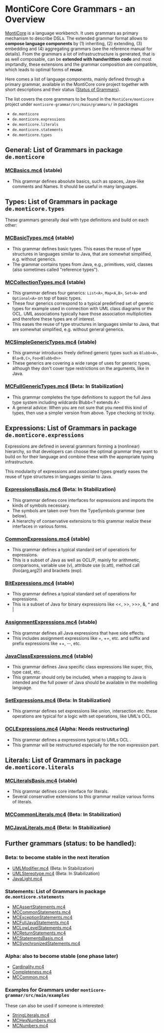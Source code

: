 <!-- (c) https://github.com/MontiCore/monticore -->

# MontiCore Core Grammars - an Overview

[MontiCore](http://www.monticore.de) is a language workbench. It uses 
grammars as primary mechanism to describe DSLs. The extended 
grammar format allows to **compose language components** by
(1) inheriting, (2) extending, (3) embedding 
and (4) aggregating grammars (see the reference manual for details).
From the grammars a lot of infrastructructure is generated, that is as well
composable, can be **extended with handwrittten code** and most imprtandly, these
extensions and the grammar composition are compatible, which
leads to optimal forms of **reuse**.

Here comes a list of language components, mainly defined through a 
primary grammar, available in the MontiCore core project 
together with short descriptions and their status ([Status of Grammars](00.org/Explanations/StatusOfGrammars.md)).

The list covers the core grammars to be found in the `MontiCore/monticore` 
project under `monticore-grammar/src/main/grammars/` in packages 

* `de.monticore`
* `de.monticore.expressions`
* `de.monticore.literals`
* `de.monticore.statements`
* `de.monticore.types`


## General: List of Grammars in package `de.monticore`

### [MCBasics.mc4](MCBasics.mc4)  (stable)
* This grammar defines absolute basics, such as spaces, 
Java-like comments and Names. 
It should be useful in many languages.
  

## Types: List of Grammars in package `de.monticore.types`

These grammars generally deal with type definitions and build on each 
other:

### [MCBasicTypes.mc4](types/MCBasicTypes.mc4) (stable)
* This grammar defines basic types. This eases the reuse of type 
structures in languages similar to Java, that are somewhat 
simplified, e.g. without generics.
* The grammar contains types from Java, e.g., primitives, void, 
classes (also sometimes called "reference types").
 
### [MCCollectionTypes.mc4](types/MCCollectionTypes.mc4) (stable)
* This grammar defines four generics: `List<A>`, `Map<A,B>`, `Set<A>` and 
`Optional<A>` on top of basic types.
* These four generics correspond to a typical predefined set of generic 
types for example used in connection with UML class diagrams or the
OCL. UML associations typically have those association multiplicities and 
therefore these types are of interest.
* This eases the reuse of type structures in languages similar to Java,
that are somewhat simplified, e.g. without general generics.


### [MCSimpleGenericTypes.mc4](types/MCSimpleGenericTypes.mc4) (stable)
* This grammar introduces freely defined generic types
such as `Blubb<A>`, `Bla<B,C>`, `Foo<Blubb<D>>`
* These generics are covering a wide range of uses for generic types,
although they don't cover type restrictions on the arguments, like in 
Java. 


### [MCFullGenericTypes.mc4](types/MCFullGenericTypes.mc4) (Beta: In Stabilization)
* This grammar completes the type definitions to 
support the full Java type system including wildcards Blubb<? extends A>
* A general advice: When you are not sure that you need this kind of
types, then use a simpler version from above. Type checking ist tricky.



## Expressions: List of Grammars in package `de.monticore.expressions`

Expressions are defined in several grammars forming a (nonlinear) hierarchy,
so that developers can choose the optimal grammar they want to build on 
for their language and combine these with the appropriate typing 
infrastructure.

This modularity of expressions and associated types greatly eases 
the reuse of type structures in languages similar to Java.


### [ExpressionsBasis.mc4](expressions/ExpressionsBasis.mc4) (Beta: In Stabilization)
* This grammar defines core interfaces for expressions and imports the 
kinds of symbols necessary.
* The symbols are taken over from the TypeSymbols grammar (see below).
* A hierarchy of conservative extensions to this grammar realize
these interfaces in various forms.


### [CommonExpressions.mc4](expressions/CommonExpressions.mc4) (stable)
* This grammar defines a typical standard set of operations for
expressions. 
* This is a subset of Java as well as OCL/P, 
mainly for arithmetic, comparisons, variable use (v), 
attribute use (o.att), method call (foo(arg,arg2)) and brackets (exp).


### [BitExpressions.mc4](expressions/BitExpressions.mc4) (stable)
* This grammar defines a typical standard set of operations for
expressions. 
* This is a subset of Java for binary expressions 
like <<, >>, >>>, &, ^ and |


### [AssignmentExpressions.mc4](expressions/AssignmentExpressions.mc4) (stable)
* This grammar defines all Java expressions that have side effects.
* This includes assignment expressions like =, +=, etc. and 
suffix and prefix expressions like ++, --, etc.


### [JavaClassExpressions.mc4](expressions/JavaClassExpressions.mc4) (stable)
* This grammar defines Java specific class expressions like super, 
this, type cast, etc.
* This grammar should only be included, when a mapping to Java is
intended and the full power of Java should be available in the 
modelling language.


### [SetExpressions.mc4](expressions/SetExpressions.mc4) (Beta: In Stabilization)
* This grammar defines set expressions like union, intersection etc.
these operations are typical for a logic with set operations, like 
UML's OCL.


### [OCLExpressions.mc4](expressions/OCLExpressions.mc4) (Alpha: Needs restructuring)
* This grammar defines a expressions typical to UMLs OCL .
* This grammar will be restructured especially for the non expression part.



## Literals: List of Grammars in package `de.monticore.literals`

### [MCLiteralsBasis.mc4](literals/MCLiteralsBasis.mc4) (stable)
* This grammar defines core interface for literals.
* Several conservative extensions to this grammar realize
various forms of literals.

### [MCCommonLiterals.mc4](literals/MCCommonLiterals.mc4) (Beta: In Stabilization)

### [MCJavaLiterals.mc4](literals/MCJavaLiterals.mc4) (Beta: In Stabilization)



## Further grammars (status: to be handled):


### Beta: to become stable in the next iteration

* [UMLModifier.mc4](UMLModifier.mc4) (Beta: In Stabilization)
* [UMLStereotype.mc4](UMLStereotype.mc4) (Beta: In Stabilization)
* [JavaLight.mc4](JavaLight.mc4) 

### Statements: List of Grammars in package `de.monticore.statements`

* [MCAssertStatements.mc4](statements/MCAssertStatements.mc4)
* [MCCommonStatements.mc4](statements/MCCommonStatements.mc4)
* [MCExceptionStatements.mc4](statements/MCExceptionStatements.mc4)
* [MCFullJavaStatements.mc4](statements/MCFullJavaStatements.mc4)
* [MCLowLevelStatements.mc4](statements/MCLowLevelStatements.mc4)
* [MCReturnStatements.mc4](statements/MCReturnStatements.mc4)
* [MCStatementsBasis.mc4](statements/MCStatementsBasis.mc4)
* [MCSynchronizedStatements.mc4](statements/MCSynchronizedStatements.mc4)


### Alpha: also to become stable (one phase later)

* [Cardinality.mc4](Cardinality.mc4)
* [Completeness.mc4](Completeness.mc4)
* [MCCommon.mc4](MCCommon.mc4)

### Examples for Grammars under `monticore-grammar/src/main/examples`

These can also be used if someone is interested:

* [StringLiterals.mc4](../../../monticore-grammar/src/main/examples/StringLiterals.mc4)
* [MCHexNumbers.mc4](../../../monticore-grammar/src/main/examples/MCHexNumbers.mc4)
* [MCNumbers.mc4](../../../monticore-grammar/src/main/examples/MCNumbers.mc4)





